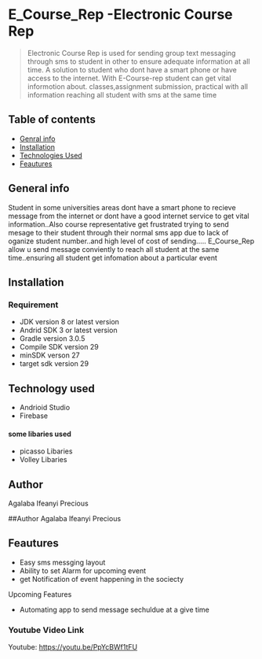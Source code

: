 # E_Course_Rep -Electronic Course Rep 

>Electronic Course Rep  is used for sending group text messaging through sms to student in other to ensure adequate information at all time. A solution to student who dont have a smart phone or have  access to the internet. With E-Course-rep student can get vital informotion about. classes,assignment submission, practical with all information reaching all student with sms at the same time

## Table of contents
* [Genral info](#general_info)
* [Installation](#Installation)
* [Technologies Used](#technology_used)
* [Feautures](#features)

## General info
Student  in some universities  areas dont have a smart phone to recieve message from the internet or dont have a good internet service to get vital information..Also course representative get frustrated trying to send mesage to their student through their normal sms app 
due to lack of oganize student number..and high level of cost of sending.....
E_Course_Rep allow u send message conviently to reach all student at the same time..ensuring all student get infomation about a   particular event


## Installation
### Requirement
* JDK version 8 or latest version
* Andrid SDK 3 or latest version
* Gradle version 3.0.5
* Compile SDK version 29
* minSDK verson 27
* target sdk version 29

## Technology used
* Andrioid Studio
* Firebase

#### some libaries used
* picasso Libaries
* Volley Libaries

## Author
Agalaba Ifeanyi Precious 

##Author 
Agalaba Ifeanyi Precious

## Feautures
* Easy sms messging layout
* Ability to set Alarm for upcoming event 
* get Notification of event happening in the sociecty

Upcoming Features
* Automating app to send message sechuldue at a give time

 ### Youtube  Video Link
Youtube: https://youtu.be/PpYcBWf1tFU
